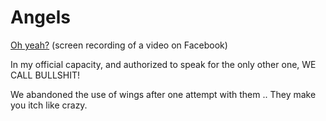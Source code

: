 # Angels
[Oh yeah?](https://mega.nz/file/oHEDzJjB#01mI8dj52_7sAJgMPsQ3SOPRz0yiD_hd_WSbkHKWZyA) (screen recording of a video on Facebook)

In my official capacity, and authorized to speak for the only other one, WE CALL BULLSHIT!

We abandoned the use of wings after one attempt with them .. They make you itch like crazy.
